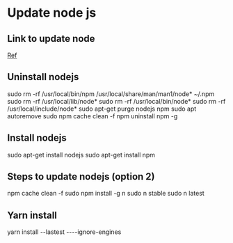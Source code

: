# Update node js

## Link to update node

[Ref](https://phoenixnap.com/kb/update-node-js-version)

## Uninstall nodejs

sudo rm -rf /usr/local/bin/npm /usr/local/share/man/man1/node* ~/.npm
sudo rm -rf /usr/local/lib/node*
sudo rm -rf /usr/local/bin/node*
sudo rm -rf /usr/local/include/node*
sudo apt-get purge nodejs npm
sudo apt autoremove
sudo npm cache clean -f
npm uninstall npm -g

## Install nodejs

sudo apt-get install nodejs
sudo apt-get install npm

## Steps to update nodejs (option 2)

npm cache clean -f
sudo npm install -g n
sudo n stable
sudo n latest

## Yarn install

yarn install --lastest ----ignore-engines
